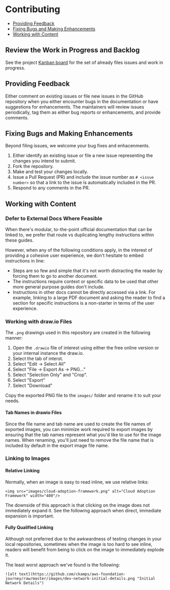 # Contributing

* [Providing Feedback](#providing-feedback)
* [Fixing Bugs and Making Enhancements](#fixing-bugs-and-making-enhancements)
* [Working with Content](#working-with-content)

## Review the Work in Progress and Backlog

See the project [Kanban board](https://github.com/ckamps/aws-foundation-journey/projects/1?fullscreen=true) for the set of already files issues and work in progress.

## Providing Feedback

Either comment on existing issues or file new issues in the GitHub repository when you either encounter bugs in the documentation or have suggestions for enhancements.  The maintainers will review issues periodically, tag them as either bug reports or enhancements, and provide comments.

## Fixing Bugs and Making Enhancements

Beyond filing issues, we welcome your bug fixes and enhacenments.

1. Either identify an existing issue or file a new issue representing the changes you intend to submit.
1. Fork the repository.
1. Make and test your changes locally.
1. Issue a Pull Request (PR) and include the issue number as `# <issue number>` so that a link to the issue is automatically included in the PR.
1. Respond to any comments in the PR.

## Working with Content

### Defer to External Docs Where Feasible

When there's modular, to-the-point official documentation that can be linked to, we prefer that route vs duplicating lengthy instructions within these guides.  

However, when any of the following conditions apply, in the interest of providing a cohesive user experience, we don't hesitate to embed instructions in line:
  * Steps are so few and simple that it's not worth distracting the reader by forcing them to go to another document.
  * The instructions require context or specific data to be used that other more general purpose guides don't include.
  * Instructions in other docs cannot be directly accessed via a link. For example, linking to a large PDF document and asking the reader to find a section for specific instructions is a non-starter in terms of the user experience.

### Working with draw.io Files

The `.png` drawings used in this repository are created in the following manner:

1. Open the `.drawio` file of interest using either the free online version or your internal instance the draw.io.
1. Select the tab of interst.
1. Select "Edit -> Select All"
1. Select "File -> Export As -> PNG..."
1. Select "Selection Only" and "Crop".
1. Select "Export"
1. Select "Download"

Copy the exported PNG file to the `images/` folder and rename it to suit your needs.

#### Tab Names in drawio Files

Since the file name and tab name are used to create the file names of exported images, you can minimize work required to export images by ensuring that the tab names represent what you'd like to use for the image names.  When renaming, you'll just need to remove the file name that is included by default in the export image file name.

### Linking to Images

#### Relative Linking

Normally, when an image is easy to read inline, we use relative links:

```
<img src="images/cloud-adoption-framework.png" alt="Cloud Adoption Framework" width="400"/>
```

The downside of this approach is that clicking on the image does not immediately expand it. See the following approach when direct, immediate expansion is important.

#### Fully Qualified Linking

Although not preferred due to the awkwardness of testing changes in your local repositories, sometimes when the image is too hard to see inline, readers will benefit from being to click on the image to immediately explode it.

The least worst approach we've found is the following:

```
![alt text](https://github.com/ckamps/aws-foundation-journey/raw/master/images/dev-network-initial-details.png "Initial Network Details")
```

